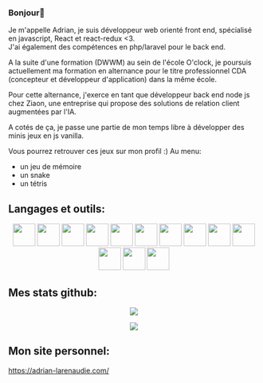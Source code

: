 ### Bonjour👋

<p>
Je m'appelle Adrian, je suis développeur web orienté front end, spécialisé en javascript, React et react-redux <3.
</br>
J'ai également des compétences en php/laravel pour le back end.
</p>
<p>
A la suite d'une formation (DWWM) au sein de l'école O'clock, je poursuis actuellement ma formation en alternance pour le titre professionnel CDA (concepteur et développeur d'application) dans la même école.
</p>
<p>
Pour cette alternance, j'exerce en tant que développeur back end node js chez Ziaon, une entreprise qui propose des solutions de relation client augmentées par l'IA.
</p>
<p>
A cotés de ça, je passe une partie de mon temps libre à développer des minis jeux en js vanilla.
</br>
</p>
<p>
Vous pourrez retrouver ces jeux sur mon profil :)
Au menu:
<ul>
 <li>un jeu de mémoire</li>
 <li>un snake</li>
 <li>un tétris</li>
</ul>
</p>

## Langages et outils:

<p align="center">
 <img style="width:45px;" src="https://cdn.jsdelivr.net/gh/devicons/devicon/icons/vscode/vscode-original.svg" />
 <img style="width:45px;" src="https://cdn.jsdelivr.net/gh/devicons/devicon/icons/html5/html5-original.svg" />
 <img style="width:45px;" src="https://cdn.jsdelivr.net/gh/devicons/devicon/icons/css3/css3-original.svg" />
 <img style="width:45px;" src="https://cdn.jsdelivr.net/gh/devicons/devicon/icons/javascript/javascript-plain.svg" />
 <img style="width:45px;" src="https://cdn.jsdelivr.net/gh/devicons/devicon/icons/mysql/mysql-original-wordmark.svg" />
 <img style="width:45px;" src="https://cdn.jsdelivr.net/gh/devicons/devicon/icons/git/git-original.svg" />           
 <img style="width:45px;" src="https://cdn.jsdelivr.net/gh/devicons/devicon/icons/php/php-plain.svg" />
 <img style="width:45px;" src="https://cdn.jsdelivr.net/gh/devicons/devicon/icons/bootstrap/bootstrap-original.svg" />
 <img style="width:45px;" src="https://cdn.jsdelivr.net/gh/devicons/devicon/icons/sass/sass-original.svg" />
 <img style="width:45px;" src="https://cdn.jsdelivr.net/gh/devicons/devicon/icons/react/react-original-wordmark.svg" />
 <img style="width:45px;" src="https://cdn.jsdelivr.net/gh/devicons/devicon/icons/redux/redux-original.svg" />
 <img style="width:45px;" src="https://cdn.jsdelivr.net/gh/devicons/devicon/icons/nodejs/nodejs-original.svg" />
 <img style="width:45px;" src="https://cdn.jsdelivr.net/gh/devicons/devicon/icons/laravel/laravel-plain-wordmark.svg" />  
</p>

## Mes stats github:
         
<p align="center">
  <a href="https://github.com/anuraghazra/github-readme-stats">
    <img align="center" src="https://github-readme-stats.vercel.app/api?username=Adrian-Larenaudie&count_private=true&show_icons=true&theme=synthwave">
  </a>
</p>    

<p align="center">
  <a href="https://github.com/adrian-larenaudie/github-readme-stats">
    <img align="center" src="https://github-readme-stats.vercel.app/api/top-langs/?username=Adrian-Larenaudie&theme=dark&count_private=true&show_icons=true&langs_count=10&layout=compact">
  </a>
</p>

## Mon site personnel:

https://adrian-larenaudie.com/
